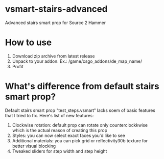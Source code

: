 # vsmart-stairs-advanced
 Advanced stairs smart prop for Source 2 Hammer

# How to use
1. Download zip archive from latest release
2. Unpack to your addon. Ex.: /game/csgo_addons/de_map_name/
3. Profit

# What's difference from default stairs smart prop?
Default stairs smart prop "test_steps.vsmart" lacks soem of basic features that I tried to fix. Here's list of new features:
1. Clockwise rotation: default prop can rotate only counterclockkwise which is the actual reason of creating this prop
2. Styles: you can now select exact faces you'd like to see
3. Additional materials: you can pick grid or reflectivity30b texture for better visual blocking
4. Tweaked sliders for step width and step height
